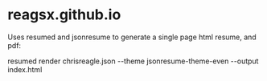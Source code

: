 # reagsx.github.io

Uses resumed and jsonresume to generate a single page html resume, and pdf:

resumed render chrisreagle.json --theme jsonresume-theme-even --output index.html